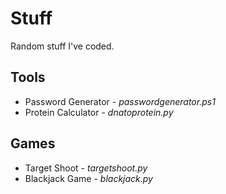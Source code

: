 # Stuff
Random stuff I've coded.

## Tools
* Password Generator - _passwordgenerator.ps1_
* Protein Calculator - _dnatoprotein.py_

## Games
* Target Shoot - _targetshoot.py_
* Blackjack Game - _blackjack.py_
